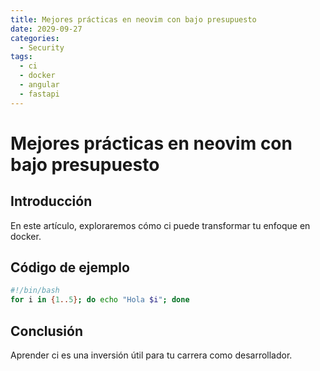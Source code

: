```yaml
---
title: Mejores prácticas en neovim con bajo presupuesto
date: 2029-09-27
categories:
  - Security
tags:
  - ci
  - docker
  - angular
  - fastapi
---
```


# Mejores prácticas en neovim con bajo presupuesto

## Introducción

En este artículo, exploraremos cómo ci puede transformar tu enfoque en docker.

## Código de ejemplo

```bash
#!/bin/bash
for i in {1..5}; do echo "Hola $i"; done
```

## Conclusión

Aprender ci es una inversión útil para tu carrera como desarrollador.